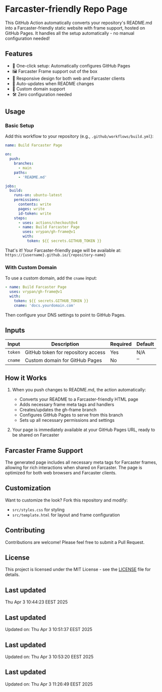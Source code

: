 # Farcaster-friendly Repo Page

This GitHub Action automatically converts your repository's README.md into a Farcaster-friendly static website with frame support, hosted on GitHub Pages. It handles all the setup automatically - no manual configuration needed!

## Features

- 🚀 One-click setup: Automatically configures GitHub Pages
- 🖼️ Farcaster Frame support out of the box
- 📱 Responsive design for both web and Farcaster clients
- 🔄 Auto-updates when README changes
- 🔗 Custom domain support
- 🛠️ Zero configuration needed

## Usage

### Basic Setup

Add this workflow to your repository (e.g., `.github/workflows/build.yml`):

```yaml
name: Build Farcaster Page

on:
  push:
    branches:
      - main
    paths:
      - 'README.md'

jobs:
  build:
    runs-on: ubuntu-latest
    permissions:
      contents: write
      pages: write
      id-token: write
    steps:
      - uses: actions/checkout@v4
      - name: Build Farcaster Page
        uses: vrypan/gh-frame@v1
        with:
          token: ${{ secrets.GITHUB_TOKEN }}
```

That's it! Your Farcaster-friendly page will be available at: `https://{username}.github.io/{repository-name}`

### With Custom Domain

To use a custom domain, add the `cname` input:

```yaml
- name: Build Farcaster Page
  uses: vrypan/gh-frame@v1
  with:
    token: ${{ secrets.GITHUB_TOKEN }}
    cname: 'docs.yourdomain.com'
```

Then configure your DNS settings to point to GitHub Pages.

## Inputs

| Input | Description | Required | Default |
|-------|-------------|----------|---------|
| `token` | GitHub token for repository access | Yes | N/A |
| `cname` | Custom domain for GitHub Pages | No | '' |

## How it Works

1. When you push changes to README.md, the action automatically:
   - Converts your README to a Farcaster-friendly HTML page
   - Adds necessary frame meta tags and handlers
   - Creates/updates the gh-frame branch
   - Configures GitHub Pages to serve from this branch
   - Sets up all necessary permissions and settings

2. Your page is immediately available at your GitHub Pages URL, ready to be shared on Farcaster

## Farcaster Frame Support

The generated page includes all necessary meta tags for Farcaster frames, allowing for rich interactions when shared on Farcaster. The page is optimized for both web browsers and Farcaster clients.

## Customization

Want to customize the look? Fork this repository and modify:
- `src/styles.css` for styling
- `src/template.html` for layout and frame configuration

## Contributing

Contributions are welcome! Please feel free to submit a Pull Request.

## License

This project is licensed under the MIT License - see the [LICENSE](LICENSE) file for details.

## Last updated

Thu Apr  3 10:44:23 EEST 2025

## Last updated

Updated on: Thu Apr  3 10:51:37 EEST 2025

## Last updated

Updated on: Thu Apr  3 10:53:20 EEST 2025

## Last updated

Updated on: Thu Apr  3 11:26:49 EEST 2025
